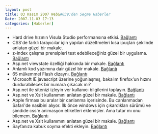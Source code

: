 ```yaml
---
layout: post
title: 03 Kasım 2007 Web&#039;den Seçme Haberler
Date: 2007-11-03 17:13
categories: [Haberler]
---
```


-   Hard drive hızının Visula Studio performansına etkisi. [Bağlantı][]
-   CSS'de farklı tarayıcılar için yapılan düzeltmeleri kısa ipuçları
    şeklinde anlatan güzel bir makale. 
-   z-index çalışma prensipleri test edebileceğiniz güzel bir uygulama.
    [Bağlantı][2]
-   Asp.net viewstate özelliği hakkında bir makale. [Bağlantı][3]
-   Anlamlı kod yazımına dair güzel bir makale. [Bağlantı][4]
-   65 mükemmel Flash dizaynı. [Bağlantı][5]
-   Microsoft IE javascript üzerine yoğunlaşmış, bakalım firefox'un
    hızını durdurabilecek bir numara çıkacak mı? 
-   Asp.net ile sitenizi izleyin ver kullanıcı bilgilerini toplayın.
    [Bağlantı][7]
-   Asp.net ve Xslt kullanımını anlatan güzel bir makale. [Bağlantı][8]
-   Apple firması bu aralar bir canlanma içerisinde. Bu canlanmadan
    Safari'de nasibini alıyor. İlk önce windows için çıkardıkları sürümü
    ve şimdide css'e animasyon etiketleri eklemişler. Ama tutar mı onu
    bilemem. [Bağlantı][9]
-   Asp.net ve Xslt kullanımını anlatan güzel bir makale. [Bağlantı][8]
-   Sayfanıza kabuk soyma efekti ekleyin. [Bağlantı][10]


  [Bağlantı]: http://weblogs.asp.net/scottgu/archive/2007/11/01/tip-trick-hard-drive-speed-and-visual-studio-performance.aspx
    "Bağlantı"
  [2]: http://tjkdesign.com/articles/z-index/teach_yourself_how_elements_stack.asp
    "z-index test"
  [3]: http://www.dotnetjohn.com/articles.aspx?articleid=247
    "asp.net viewstate"
  [4]: http://www.robertnyman.com/2007/10/29/explaining-semantic-mark-up/
    "anlamlı kod yaz"
  [5]: http://www.smashingmagazine.com/2007/10/30/65-excellent-flash-designs/
    "flash"
  [7]: http://www.beansoftware.com/ASP.NET-Tutorials/Tracking-WebSite-Statistic.aspx
    "site izleme"
  [8]: http://aspalliance.com/1479_Using_XSLT_to_Transform_XML_Using_ASPNET
    "asp.net xslt"
  [9]: http://snook.ca/archives/javascript/css_animations_in_safari/
    "Safari ve CSS"
  [10]: http://www.marcofolio.net/webdesign/create_a_peeling_corner_on_your_website.html
    "Bağlantı"
